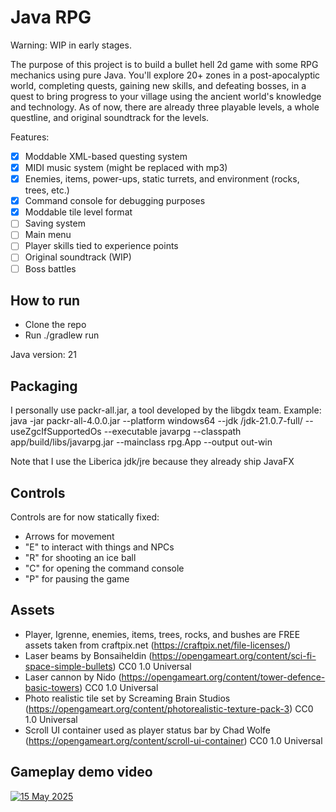 # Java RPG 

Warning: WIP in early stages.

The purpose of this project is to build a bullet hell 2d game with some RPG mechanics using pure Java. You'll explore 20+ zones in a post-apocalyptic world, completing quests, gaining new skills, and defeating bosses, in a quest to bring progress to your village using the ancient world's knowledge and technology.
As of now, there are already three playable levels, a whole questline, and original soundtrack for the levels.

Features:

- [x] Moddable XML-based questing system
- [x] MIDI music system (might be replaced with mp3)
- [x] Enemies, items, power-ups, static turrets, and environment (rocks, trees, etc.)
- [x] Command console for debugging purposes
- [x] Moddable tile level format
- [ ] Saving system
- [ ] Main menu
- [ ] Player skills tied to experience points
- [ ] Original soundtrack (WIP)
- [ ] Boss battles

## How to run 

- Clone the repo
- Run ./gradlew run

Java version: 21

## Packaging

I personally use packr-all.jar, a tool developed by the libgdx team. Example:
java -jar packr-all-4.0.0.jar --platform windows64 --jdk /jdk-21.0.7-full/ --useZgcIfSupportedOs --executable javarpg --classpath app/build/libs/javarpg.jar --mainclass rpg.App --output out-win

Note that I use the Liberica jdk/jre because they already ship JavaFX

## Controls

Controls are for now statically fixed:
- Arrows for movement
- "E" to interact with things and NPCs
- "R" for shooting an ice ball
- "C" for opening the command console
- "P" for pausing the game 

## Assets
- Player, Igrenne, enemies, items, trees, rocks, and bushes are FREE assets taken from craftpix.net (https://craftpix.net/file-licenses/)
- Laser beams by Bonsaiheldin (https://opengameart.org/content/sci-fi-space-simple-bullets) CC0 1.0 Universal 
- Laser cannon by Nido (https://opengameart.org/content/tower-defence-basic-towers) CC0 1.0 Universal
- Photo realistic tile set by Screaming Brain Studios (https://opengameart.org/content/photorealistic-texture-pack-3) CC0 1.0 Universal
- Scroll UI container used as player status bar by Chad Wolfe (https://opengameart.org/content/scroll-ui-container) CC0 1.0 Universal

## Gameplay demo video
[![15 May 2025](https://img.youtube.com/vi/jmEx8VBgCNE/0.jpg)](https://www.youtube.com/watch?v=jmEx8VBgCNE)
